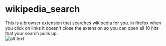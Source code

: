 # wikipedia_search
This is a browser extension that searches wikipedia for you. in firefox when you click on links it doesn't close the extension so you can open all 10 hits that your search pulls up.  
![alt text](https://raw.githubusercontent.com/dmoneyballer/wikipedia_search/extension/images/wikipediaextension.PNG)
      
